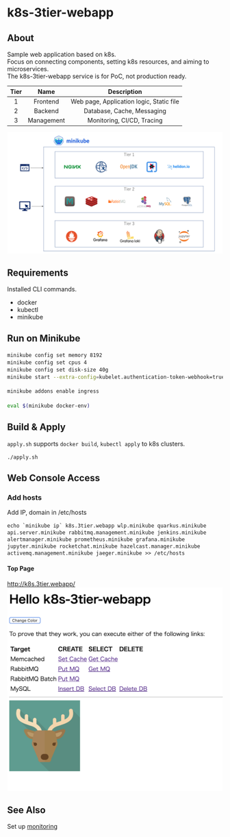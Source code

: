 # k8s-3tier-webapp

## About
Sample web application based on k8s.  
Focus on connecting components, setting k8s resources, and aiming to microservices.  
The k8s-3tier-webapp service is for PoC, not production ready.

| Tier | Name | Description |
|:-:|:-:|:-:|
| 1 | Frontend | Web page, Application logic, Static file
| 2 | Backend | Database, Cache, Messaging
| 3 | Management | Monitoring, CI/CD, Tracing

![LayardArchitecturalOverview.png](./docs/LayardArchitecturalOverview.png)

## Requirements
Installed CLI commands.
* docker
* kubectl
* minikube

## Run on Minikube
```bash
minikube config set memory 8192
minikube config set cpus 4
minikube config set disk-size 40g
minikube start --extra-config=kubelet.authentication-token-webhook=true --extra-config=kubelet.authorization-mode=Webhook --kubernetes-version=v1.15.4

minikube addons enable ingress

eval $(minikube docker-env)
```

## Build & Apply

`apply.sh` supports `docker build`, `kubectl apply` to k8s clusters.
```
./apply.sh
```

## Web Console Access

### Add hosts
Add IP, domain in /etc/hosts
```
echo `minikube ip` k8s.3tier.webapp wlp.minikube quarkus.minikube api.server.minikube rabbitmq.management.minikube jenkins.minikube alertmanager.minikube prometheus.minikube grafana.minikube jupyter.minikube rocketchat.minikube hazelcast.manager.minikube activemq.management.minikube jaeger.minikube >> /etc/hosts
```

#### Top Page
http://k8s.3tier.webapp/
![top.png](./docs/top.png)

## See Also
Set up [monitoring](kubernetes/monitoring/README.md)
